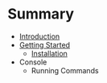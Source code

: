 # Summary

* [Introduction](README.md)
* [Getting Started](chapter1.md)
   * [Installation](installation.md)
* Console
   * Running Commands

